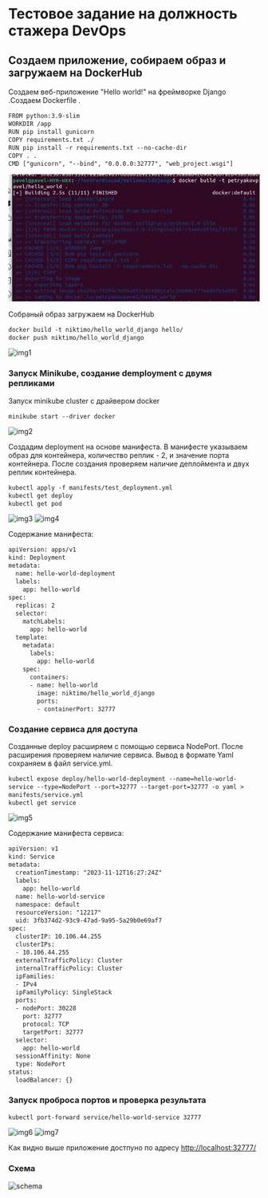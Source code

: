 # Тестовое задание на должность стажера DevOps
## Создаем приложение, собираем образ и загружаем на DockerHub
Создаем веб-приложение "Hello world!" на фреймворке Django .Создаем Dockerfile .
```
FROM python:3.9-slim
WORKDIR /app
RUN pip install gunicorn
COPY requirements.txt ./
RUN pip install -r requirements.txt --no-cache-dir
COPY . .
CMD ["gunicorn", "--bind", "0.0.0.0:32777", "web_project.wsgi"]
```
![Создание образа](https://github.com/PetryakovPavel/Test_Task_for_Biocad/blob/main/pictures/Создание%20образа.png)

 Собраный образ  загружаем на DockerHub

```
docker build -t niktimo/hello_world_django hello/
docker push niktimo/hello_world_django
```
![img1](images/img1.png)
### Запуск Minikube, создание demployment с двумя репликами
Запуск minikube cluster с драйвером docker
```
minikube start --driver docker
```
![img2](images/img2.png)

Создадим deployment на основе манифеста. В манифесте указываем образ для контейнера, количество реплик - 2, и значение порта контейнера. После создания проверяем наличие деплоймента и двух реплик контейнера.
```
kubectl apply -f manifests/test_deployment.yml
kubectl get deploy
kubectl get pod
```
![img3](images/img3.png)
![img4](images/img4.png)

Содержание манифеста:
```
apiVersion: apps/v1
kind: Deployment
metadata:
  name: hello-world-deployment
  labels:
    app: hello-world
spec:
  replicas: 2
  selector:
    matchLabels:
      app: hello-world
  template:
    metadata:
      labels:
        app: hello-world
    spec:
      containers:
      - name: hello-world
        image: niktimo/hello_world_django
        ports:
        - containerPort: 32777
```
### Создание сервиса для доступа
Созданные deploy расширяем с помощью сервиса NodePort. После расширения проверяем наличие сервиса. Вывод в формате Yaml сохраняем в файл service.yml.
```
kubectl expose deploy/hello-world-deployment --name=hello-world-service --type=NodePort --port=32777 --target-port=32777 -o yaml > manifests/service.yml
kubectl get service
```
![img5](images/img5.png)

Содержание манифеста сервиса:
```
apiVersion: v1
kind: Service
metadata:
  creationTimestamp: "2023-11-12T16:27:24Z"
  labels:
    app: hello-world
  name: hello-world-service
  namespace: default
  resourceVersion: "12217"
  uid: 3fb374d2-93c9-47ad-9a95-5a29b0e69af7
spec:
  clusterIP: 10.106.44.255
  clusterIPs:
  - 10.106.44.255
  externalTrafficPolicy: Cluster
  internalTrafficPolicy: Cluster
  ipFamilies:
  - IPv4
  ipFamilyPolicy: SingleStack
  ports:
  - nodePort: 30228
    port: 32777
    protocol: TCP
    targetPort: 32777
  selector:
    app: hello-world
  sessionAffinity: None
  type: NodePort
status:
  loadBalancer: {}

```
### Запуск проброса портов и проверка результата
```
kubectl port-forward service/hello-world-service 32777
```
![img6](images/img6.png)
![img7](images/img7.png)

Как видно выше приложение достпуно по адресу [http://localhost:32777/](http://localhost:32777/)
### Схема
![schema](images/schema.png)
